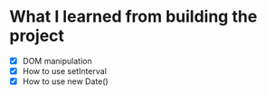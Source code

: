 # What I learned from building the project 

- [x] DOM manipulation
- [x] How to use setInterval
- [x] How to use new Date()